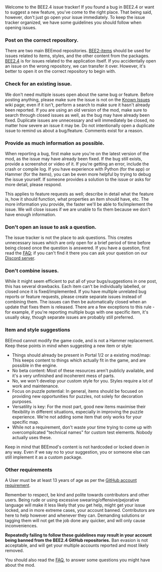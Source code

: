 Welcome to the BEE2.4 issue tracker! If you found a bug in BEE2.4 or want to suggest a new feature, you've come to the right place. That being said, however, don't just go open your issue immediately. To keep the issue tracker organized, we have some guidelines you should follow when opening issues.

### Post on the correct repository.
There are two main BEEmod repositories. [BEE2-items](https://github.com/BEEmod/BEE2-items/issues) should be used for issues related to items, styles, and the other content from the packages. [BEE2.4](https://github.com/BEEmod/BEE2.4/issues) is for issues related to the application itself. If you accidentally open an issue on the wrong repository, we can transfer it over. However, it's better to open it on the correct repository to begin with.

### Check for an existing issue.
We don't need multiple issues open about the same bug or feature. Before posting anything, please make sure the issue is not on the [Known Issues](https://github.com/BEEmod/BEE2-items/wiki/Known-Issues) wiki page; even if it isn't, perform a search to make sure it hasn't already been reported. If you are using an old version of the mod, make sure to search through closed issues as well, as the bug may have already been fixed. Duplicate issues are unnecessary and will immediately be closed, no matter how severe an issue it may be. Do not intentionally open a duplicate issue to remind us about a bug/feature. Comments exist for a reason.

### Provide as much information as possible.
When reporting a bug, first make sure you're on the latest version of the mod, as the issue may have already been fixed. If the bug still exists, provide a screenshot or video of it. If you're getting an error, include the crash or compile log. If you have experience with Python (for the app) or Hammer (for the items), you can be even more helpful by trying to debug the issue yourself. If someone provides a solution to the issue or asks for more detail, please respond.

This applies to feature requests as well; describe in detail what the feature is, how it should function, what properties an item should have, etc. The more information you provide, the faster we'll be able to fix/implement the issue. We will close issues if we are unable to fix them because we don't have enough information.

### Don't open an issue to ask a question.
The issue tracker is not the place to ask questions. This creates unnecessary issues which are only open for a brief period of time before being closed once the question is answered. If you have a question, first read the [FAQ](https://github.com/BEEmod/BEE2-items/wiki/FAQ); if you can't find it there you can ask your question on our [Discord server](https://discord.gg/EvC8Fku).

### Don't combine issues.
While it might seem efficient to put all of your bugs/suggestions in one post, this has several drawbacks. Each item can't be individually labelled, or closed once it is fixed/implemented. If you have multiple unrelated bug reports or feature requests, please create separate issues instead of combining them. The issues can then be automatically closed when an update that fixes them is released. There are a few exceptions to this rule - for example, if you're reporting multiple bugs with one specific item, it's usually okay, though separate issues are probably still preferred.

### Item and style suggestions
BEEmod cannot modify the game code, and is not a Hammer replacement. Keep these points in mind when suggesting a new item or style:

- Things should already be present in Portal 1/2 or a existing mod/map: This keeps content to things which actually fit in the game, and are possible in the engine.
- No beta content: Most of these resources aren't publicly available, and it's a very unfinished and incoherent mess of parts.
- No, we won't develop your custom style for you. Styles require a lot of work and maintenance.
- Focus on puzzle potential: In general, items should be focused on providing new opportunities for puzzles, not solely for decoration purposes.
- Versatility is key: For the most part, good new items maximise their flexibility in different situations, especially in improving the puzzle experience. We're not adding some item that only works for your specific map.
- While not a requirement, don't waste your time trying to come up with overcompilcated "technical names" for custom test elements. Nobody actually uses these.

Keep in mind that BEEmod's content is not hardcoded or locked down in any way. Even if we say no to your suggestion, you or someone else can still implement it as a custom package.

### Other requirements
A User must be at least 13 years of age as per the [GitHub account requirement](https://help.github.com/articles/github-terms-of-service/#b-account-terms).

Remember to respect, be kind and polite towards contributors and other users. Being rude or using excessive swearing/offensive/pejorative language will make it less likely that you get help, might get your issue locked, and in more extreme cases, your account banned. Contributors are here to help however and whenever they can. Demanding solutions or tagging them will not get the job done any quicker, and will only cause inconveniences.

**Repeatedly failing to follow these guidelines may result in your account being banned from the BEE2.4 GitHub repositories.** Ban evasion is not acceptable, and will get your multiple accounts reported and most likely removed.

You should also read the [FAQ](https://github.com/BEEmod/BEE2-items/wiki/FAQ), to answer some questions you might have about the mod.
